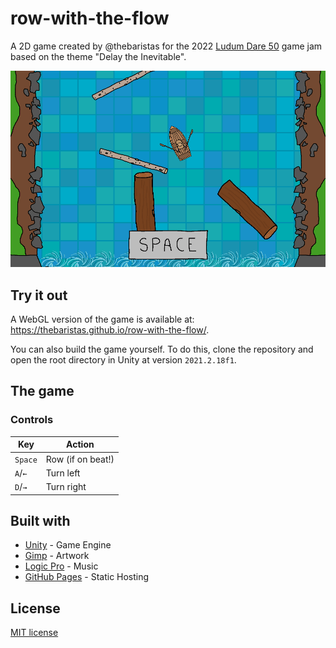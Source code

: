# row-with-the-flow

A 2D game created by @thebaristas for the 2022 [Ludum Dare 50](https://ldjam.com/) game jam based on the theme "Delay the Inevitable".

![Cover](Docs/cover.png)

## Try it out

A WebGL version of the game is available at: https://thebaristas.github.io/row-with-the-flow/.

You can also build the game yourself. To do this, clone the repository and open the root directory in Unity at version `2021.2.18f1`.

## The game

### Controls

| Key     | Action            |
| ------- | ----------------- |
| `Space` | Row (if on beat!) |
| `A`/`←` | Turn left         |
| `D`/`→` | Turn right        |

## Built with

- [Unity](https://unity.com/) - Game Engine
- [Gimp](https://www.gimp.org/) - Artwork
- [Logic Pro](https://www.apple.com/logic-pro/) - Music
- [GitHub Pages](https://pages.github.com/) - Static Hosting

## License

[MIT license](./LICENSE)
